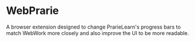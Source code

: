 # WebPrarie

A browser extension designed to change PrarieLearn's progress bars to match WebWork more closely and also improve the UI to be more readable.

